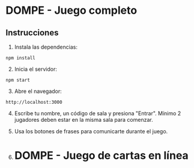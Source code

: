 # DOMPE - Juego completo

## Instrucciones

1. Instala las dependencias:
```
npm install
```

2. Inicia el servidor:
```
npm start
```

3. Abre el navegador:
```
http://localhost:3000
```

4. Escribe tu nombre, un código de sala y presiona "Entrar". Mínimo 2 jugadores deben estar en la misma sala para comenzar.

5. Usa los botones de frases para comunicarte durante el juego.

6. # DOMPE - Juego de cartas en línea

